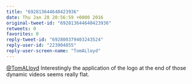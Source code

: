 ```yaml
---
title: "692813644640423936"
date: Thu Jan 28 20:56:59 +0000 2016
original-tweet-id: "692813644640423936"
retweets: 0
favorites: 0
reply-tweet-id: "692800379403243524"
reply-user-id: "223904855"
reply-user-screen-name: "TomALloyd"
---
```

<a href="https://twitter.com/TomALloyd">@TomALloyd</a> Interestingly the application of the logo at the end of those dynamic videos seems really flat.
